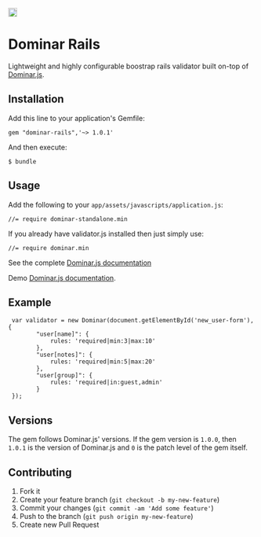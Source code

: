 <a href="https://badge.fury.io/rb/dominar-rails"><img src="https://badge.fury.io/rb/dominar-rails.svg" alt="Gem Version" height="18"></a>

Dominar Rails
====

Lightweight and highly configurable boostrap rails validator built on-top of [Dominar.js](https://github.com/garygreen/dominar).

## Installation

Add this line to your application's Gemfile:

    gem "dominar-rails",'~> 1.0.1'

And then execute:

    $ bundle

## Usage

Add the following to your `app/assets/javascripts/application.js`:

    //= require dominar-standalone.min

If you already have validator.js installed then just simply use:

    //= require dominar.min


See the complete [Dominar.js documentation](https://github.com/garygreen/dominar)

Demo [Dominar.js documentation](http://garygreen.github.io/dominar/).

## Example

     var validator = new Dominar(document.getElementById('new_user-form'), {
            "user[name]": {
                rules: 'required|min:3|max:10'
            },
            "user[notes]": {
                rules: 'required|min:5|max:20'
            },
            "user[group]": {
                rules: 'required|in:guest,admin'
            }
     });


## Versions

The gem follows Dominar.js' versions. If the gem version is `1.0.0`, then `1.0.1` is the version of Dominar.js and `0`
is the patch level of the gem itself.

## Contributing

1. Fork it
2. Create your feature branch (`git checkout -b my-new-feature`)
3. Commit your changes (`git commit -am 'Add some feature'`)
4. Push to the branch (`git push origin my-new-feature`)
5. Create new Pull Request
